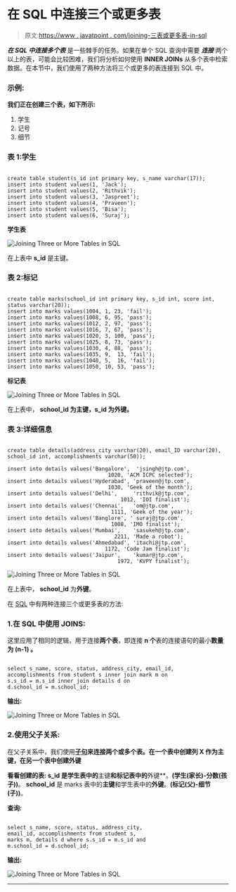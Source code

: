 # 在 SQL 中连接三个或更多表

> 原文:[https://www . javatpoint . com/joining-三表或更多表-in-sql](https://www.javatpoint.com/joining-three-or-more-tables-in-sql)

***在 SQL 中连接多个表*** 是一些棘手的任务。如果在单个 SQL 查询中需要 ***连接*** 两个以上的表，可能会比较困难，我们将分析如何使用 **INNER JOINs** 从多个表中检索数据。在本节中，我们使用了两种方法将三个或更多的表连接到 SQL 中。

### 示例:

**我们正在创建三个表，如下所示:**

1.  学生
2.  记号
3.  细节

### 表 1:学生

```

create table student(s_id int primary key, s_name varchar(17));
insert into student values(1, 'Jack');
insert into student values(2, 'Rithvik');
insert into student values(3, 'Jaspreet');
insert into student values(4, 'Praveen');
insert into student values(5, 'Bisa');
insert into student values(6, 'Suraj');

```

**学生表**

![Joining Three or More Tables in SQL](../Images/3db38a8d9911e78f03d268609a98fa22.png)

在上表中 **s_id** 是主键。

### 表 2:标记

```

create table marks(school_id int primary key, s_id int, score int, status varchar(20));
insert into marks values(1004, 1, 23, 'fail');
insert into marks values(1008, 6, 95, 'pass');
insert into marks values(1012, 2, 97, 'pass');
insert into marks values(1016, 7, 67, 'pass'); 
insert into marks values(1020, 3, 100, 'pass');
insert into marks values(1025, 8, 73, 'pass');
insert into marks values(1030, 4, 88, 'pass');
insert into marks values(1035, 9,  13, 'fail');
insert into marks values(1040, 5,  16, 'fail');
insert into marks values(1050, 10, 53, 'pass');

```

**标记表**

![Joining Three or More Tables in SQL](../Images/231c51cac3f8c21479c6326d1e96e67f.png)

在上表中， **school_id 为主键，s_id 为外键。**

### 表 3:详细信息

```

create table details(address_city varchar(20), email_ID varchar(20),    school_id int, accomplishments varchar(50));

insert into details values('Bangalore',  'jsingh@jtp.com',
                                1020, 'ACM ICPC selected');
insert into details values('Hyderabad', 'praveen@jtp.com',
                                1030, 'Geek of the month');
insert into details values('Delhi',     'rithvik@jtp.com',
                                    1012, 'IOI finalist');
insert into details values('Chennai',   'om@jtp.com',
                                 1111, 'Geek of the year');
insert into details values('Banglore', ' suraj@jtp.com',
                                 1008, 'IMO finalist');
insert into details values('Mumbai',    'sasukeh@jtp.com',
                                  2211, 'Made a robot');
insert into details values('Ahmedabad', 'itachi@jtp.com',
                               1172, 'Code Jam finalist');
insert into details values('Jaipur',    'kumar@jtp.com',
                                   1972, 'KVPY finalist');

```

![Joining Three or More Tables in SQL](../Images/882401200acfea134a5a8a4f79572edc.png)

在上表中， **school_id** 为**外键**。

在 [SQL](https://www.javatpoint.com/sql-tutorial) 中有两种连接三个或更多表的方法:

### 1.在 SQL 中使用 JOINS:

这里应用了相同的逻辑，用于连接**两个表**，即连接 **n 个**表的连接语句的最小**数量为 **(n-1)** 。**

```

select s_name, score, status, address_city, email_id,
accomplishments from student s inner join mark m on
s.s_id = m.s_id inner join details d on 
d.school_id = m.school_id;

```

**输出:**

![Joining Three or More Tables in SQL](../Images/a034e9a94dccc85d0b78a138992b5872.png)

### 2.使用父子关系:

在父子关系中，我们使用[**子句**](https://www.javatpoint.com/sql-where)**来连接两个或多个表。在一个表中创建列 **X** 作为主键，在另一个表中创建外键**

 **看看创建的表:
**s_id** 是学生表中的**主键**和标记表中的**外键**。**(学生(家长)-分数(孩子))**。
**school_id** 是 marks 表中的**主键**和学生表中的**外键**。**(标记(父)-细节(子))**。

**查询:**

```

select s_name, score, status, address_city, 
email_id, accomplishments from student s, 
marks m, details d where s.s_id = m.s_id and 
m.school_id = d.school_id;

```

**输出:**

![Joining Three or More Tables in SQL](../Images/174aef0467996c9d59886fde5654acf7.png)

* * ***